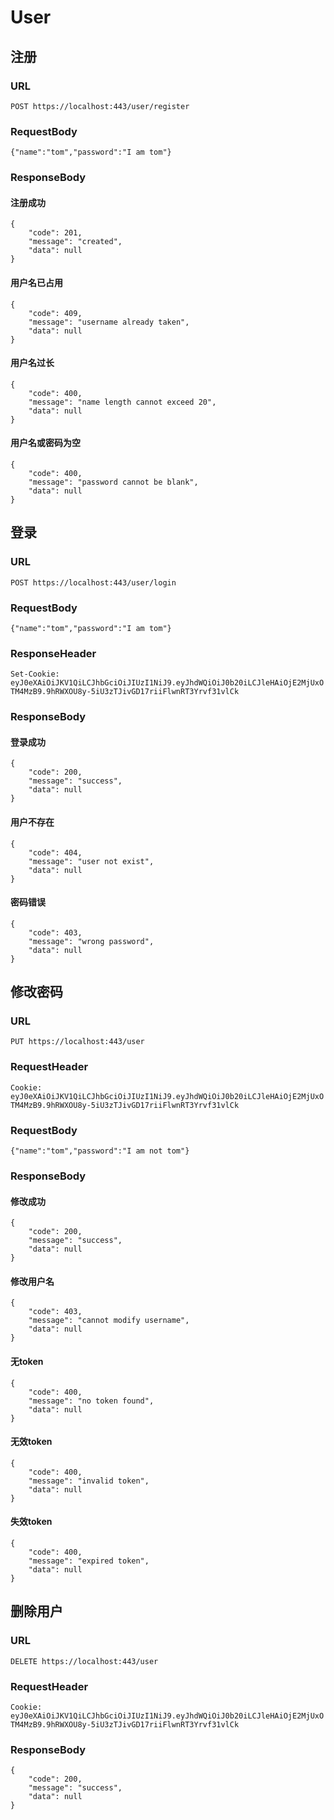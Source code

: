 # User

## 注册

### URL

`POST https://localhost:443/user/register`

### RequestBody

`{"name":"tom","password":"I am tom"}`

### ResponseBody

#### 注册成功

```
{
    "code": 201,
    "message": "created",
    "data": null
}
```

#### 用户名已占用

```
{
    "code": 409,
    "message": "username already taken",
    "data": null
}
```

#### 用户名过长

```
{
    "code": 400,
    "message": "name length cannot exceed 20",
    "data": null
}
```

#### 用户名或密码为空

```
{
    "code": 400,
    "message": "password cannot be blank",
    "data": null
}
```

## 登录

### URL

`POST https://localhost:443/user/login`

### RequestBody

`{"name":"tom","password":"I am tom"}`

### ResponseHeader

`Set-Cookie: eyJ0eXAiOiJKV1QiLCJhbGciOiJIUzI1NiJ9.eyJhdWQiOiJ0b20iLCJleHAiOjE2MjUxOTM4MzB9.9hRWXOU8y-5iU3zTJivGD17riiFlwnRT3Yrvf31vlCk`

### ResponseBody

#### 登录成功

```
{
    "code": 200,
    "message": "success",
    "data": null
}
```

#### 用户不存在

```
{
    "code": 404,
    "message": "user not exist",
    "data": null
}
```

#### 密码错误

```
{
    "code": 403,
    "message": "wrong password",
    "data": null
}
```

## 修改密码

### URL

`PUT https://localhost:443/user`

### RequestHeader

`Cookie: eyJ0eXAiOiJKV1QiLCJhbGciOiJIUzI1NiJ9.eyJhdWQiOiJ0b20iLCJleHAiOjE2MjUxOTM4MzB9.9hRWXOU8y-5iU3zTJivGD17riiFlwnRT3Yrvf31vlCk`

### RequestBody

`{"name":"tom","password":"I am not tom"}`

### ResponseBody

#### 修改成功

```
{
    "code": 200,
    "message": "success",
    "data": null
}
```

#### 修改用户名

```
{
    "code": 403,
    "message": "cannot modify username",
    "data": null
}
```

#### 无token

```
{
    "code": 400,
    "message": "no token found",
    "data": null
}
```

#### 无效token

```
{
    "code": 400,
    "message": "invalid token",
    "data": null
}
```

#### 失效token

```
{
    "code": 400,
    "message": "expired token",
    "data": null
}
```

## 删除用户

### URL

`DELETE https://localhost:443/user`

### RequestHeader

`Cookie: eyJ0eXAiOiJKV1QiLCJhbGciOiJIUzI1NiJ9.eyJhdWQiOiJ0b20iLCJleHAiOjE2MjUxOTM4MzB9.9hRWXOU8y-5iU3zTJivGD17riiFlwnRT3Yrvf31vlCk`

### ResponseBody

```
{
    "code": 200,
    "message": "success",
    "data": null
}
```